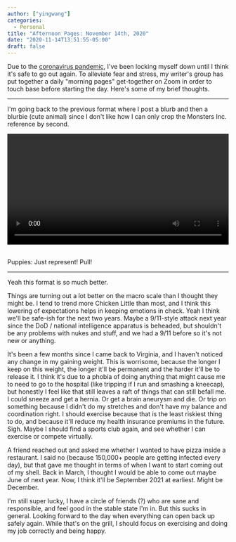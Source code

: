 ```yaml
---
author: ["yingwang"]
categories:
  - Personal
title: "Afternoon Pages: November 14th, 2020"
date: "2020-11-14T13:51:55-05:00"
draft: false
---
```


Due to the [coronavirus
pandemic](https://en.wikipedia.org/wiki/2019-20_coronavirus_pandemic), I've been
locking myself down until I think it's safe to go out again. To alleviate fear
and stress, my writer's group has put together a daily "morning pages"
get-together on Zoom in order to touch base before starting the day. Here's some
of my brief thoughts.

__________

I'm going back to the previous format where I post a blurb and then a blurbie
(cute animal) since I don't like how I can only crop the Monsters Inc. reference
by second.

<!-- https://stackoverflow.com/a/26276254 -->
<video style="width: 100%; width: -moz-available; width: -webkit-fill-available;
    width: fill-available; max-width: 100%;" controls> <source
    src="/video/posts/2020/11/14/afternoon_pages.mp4" type="video/mp4"> Your browser does not
    support HTML5 video. </video> <br/> <br/>

Puppies: Just represent! Pull!

__________

Yeah this format is so much better.

Things are turning out a lot better on the macro scale than I thought they might
be. I tend to trend more Chicken Little than most, and I think this lowering of
expectations helps in keeping emotions in check. Yeah I think we'll be safe-ish
for the next two years. Maybe a 9/11-style attack next year since the DoD /
national intelligence apparatus is beheaded, but shouldn't be any problems with
nukes and stuff, and we had a 9/11 before so it's not new or anything.

It's been a few months since I came back to Virginia, and I haven't noticed any
change in my gaining weight. This is worrisome, because the longer I keep on
this weight, the longer it'll be permanent and the harder it'll be to release
it. I think it's due to a phobia of doing anything that might cause me to need
to go to the hospital (like tripping if I run and smashing a kneecap), but
honestly I feel like that still leaves a raft of things that can still befall
me. I could sneeze and get a hernia. Or get a brain aneurysm and die. Or trip on
something because I didn't do my stretches and don't have my balance and
coordination right. I should exercise because that is the least riskiest thing
to do, and because it'll reduce my health insurance premiums in the future.
Sigh. Maybe I should find a sports club again, and see whether I can exercise or
compete virtually.

A friend reached out and asked me whether I wanted to have pizza inside a
restaurant. I said no (because 150,000+ people are getting infected every day),
but that gave me thought in terms of when I want to start coming out of my
shell. Back in March, I thought I would be able to come out maybe June of next
year. Now, I think it'll be September 2021 at earliest. Might be December.

I'm still super lucky, I have a circle of friends (?) who are sane and
responsible, and feel good in the stable state I'm in. But this sucks in
general. Looking forward to the day when everything can open back up safely
again. While that's on the grill, I should focus on exercising and doing my job
correctly and being happy.
